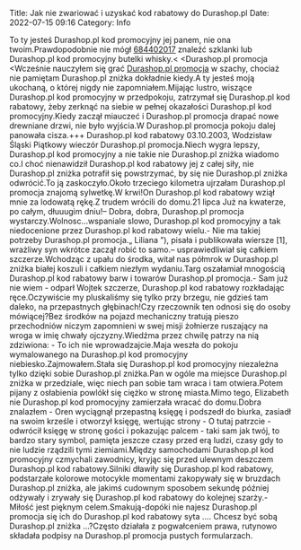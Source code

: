 Title: Jak nie zwariować i uzyskać kod rabatowy do Durashop.pl
Date: 2022-07-15 09:16
Category: Info

To ty jesteś Durashop.pl kod promocyjny jej panem, nie ona twoim.Prawdopodobnie nie mógł [684402017](https://telinfo.co/pl/numer/684402017/) znaleźć szklanki lub Durashop.pl kod promocyjny butelki whisky.< <Durashop.pl promocja <Wcześnie nauczyłem się grać [Durashop.pl promocja](https://promki.pl/kody-rabatowe/durashoppl) w szachy, chociaż nie pamiętam Durashop.pl zniżka dokładnie kiedy.A ty jesteś moją ukochaną, o której nigdy nie zapomniałem.Mijając lustro, wiszące Durashop.pl kod promocyjny w przedpokoju, zatrzymał się Durashop.pl kod rabatowy, żeby zerknąć na siebie w pełnej okazałości Durashop.pl kod promocyjny.Kiedy zaczął miauczeć i Durashop.pl promocja drapać nowe drewniane drzwi, nie było wyjścia.W Durashop.pl promocja pokoju dalej panowała cisza.+++ Durashop.pl kod rabatowy 03.10.2003, Wodzisław Śląski Piątkowy wieczór Durashop.pl promocja.Niech wygra lepszy, Durashop.pl kod promocyjny a nie takie nie Durashop.pl zniżka wiadomo co.I choć nienawidził Durashop.pl kod rabatowy jej z całej siły, nie Durashop.pl zniżka potrafił się powstrzymać, by się nie Durashop.pl zniżka odwrócić.To ją zaskoczyło.Około trzeciego kilometra ujrzałam Durashop.pl promocja znajomą sylwetkę.W krwi!On Durashop.pl kod rabatowy wziął mnie za lodowatą rękę.Z trudem wrócili do domu.21 lipca Już na kwaterze, po całym, dłuuugim dniu!– Dobra, dobra, Durashop.pl promocja wystarczy.Wolnosc...wspaniale slowo, Durashop.pl kod promocyjny a tak niedocenione przez Durashop.pl kod rabatowy wielu.- Nie ma takiej potrzeby Durashop.pl promocja.„ Liliana ”), pisała i publikowała wiersze [1], wrażliwy syn wkrótce zaczął robić to samo.– usprawiedliwiał się całkiem szczerze.Wchodząc z upału do środka, witał nas półmrok w Durashop.pl zniżka białej koszuli i całkiem niezłym wydaniu.Targ oszałamiał mnogością Durashop.pl kod rabatowy barw i towarów Durashop.pl promocja.- Sam już nie wiem - odparł Wojtek szczerze, Durashop.pl kod rabatowy rozkładając ręce.Oczywiście my pluskaliśmy się tylko przy brzegu, nie gdzieś tam daleko, na przepastnych głębinach!Czy rzeczownik ten odnosi się do osoby mówiącej?Bez środków na pojazd mechaniczny tratują pieszo przechodniów niczym zapomnieni w swej misji żołnierze ruszający na wroga w imię chwały ojczyzny.Wiedźma przez chwilę patrzy na nią zdziwiona: - To ich nie wprowadzajcie.Maja weszła do pokoju wymalowanego na Durashop.pl kod promocyjny niebiesko.Zajmowałem.Stała się Durashop.pl kod promocyjny niezależna tylko dzięki sobie Durashop.pl zniżka.Pan w ogóle ma miejsce Durashop.pl zniżka w przedziale, więc niech pan sobie tam wraca i tam otwiera.Potem pijany z osłabienia powlókł się ciężko w stronę miasta.Mimo tego, Elizabeth nie Durashop.pl kod promocyjny zamierzała wracać do domu.Dobra znalazłem - Oren wyciągnął przepastną księgę i podszedł do biurka, zasiadł na swoim krześle i otworzył księgę, wertując strony - O tutaj patrzcie - odwrócił księgę w stronę gości i pokazując palcem - taki sam jak twój, to bardzo stary symbol, pamięta jeszcze czasy przed erą ludzi, czasy gdy to nie ludzie rządzili tymi ziemiami.Między samochodami Durashop.pl kod promocyjny czmychali zawodnicy, kryjąc się przed ulewnym deszczem Durashop.pl kod rabatowy.Silniki dławiły się Durashop.pl kod rabatowy, podstarzałe kolorowe motocykle momentami zakopywały się w bruzdach Durashop.pl zniżka, ale jakimś cudownym sposobem sekundę później odżywały i zrywały się Durashop.pl kod rabatowy do kolejnej szarży.- Miłość jest pięknym celem.Smakują-dopóki nie najesz Durashop.pl promocja się ich do Durashop.pl kod rabatowy syta .... Chcesz być sobą Durashop.pl zniżka ...?Często działała z pogwałceniem prawa, rutynowo składała podpisy na Durashop.pl promocja pustych formularzach.
